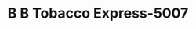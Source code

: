 ---
f_zip-code: 37398
f_state-code: TN
title: B B Tobacco Express-5007
f_phone: 931-967-4800
f_city-only: Winchester
f_address: 820 Dinah Shore Boulevard Winchester
f_location-unique-id: '5007'
slug: b-b-tobacco-express-5007
updated-on: '2024-05-30T13:46:58.046Z'
created-on: '2024-05-30T13:36:59.803Z'
published-on: '2024-05-30T13:54:32.469Z'
f_city-state: cms/city/winchester-tn.md
f_company: cms/company/b-b-tobacco-express.md
f_state: cms/state/tennessee.md
layout: '[payday-loan].html'
tags: payday-loan
---
